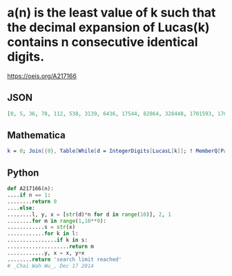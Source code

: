 # a\(n\) is the least value of k such that the decimal expansion of Lucas\(k\) contains n consecutive identical digits\.
https://oeis.org/A217166
## JSON
```JSON
[0, 5, 36, 78, 112, 538, 3139, 6436, 17544, 82864, 328448, 1701593, 1701593, 8030342, 8030342, 77552742]
```
## Mathematica
```Mathematica
k = 0; Join[{0}, Table[While[d = IntegerDigits[LucasL[k]]; ! MemberQ[Partition[Differences[d], n - 1, 1], Table[0, {n - 1}]], k++]; k, {n, 2, 8}]] (* _T. D. Noe_, Oct 02 2012 *)
```
## Python
```Python
def A217166(n):
....if n == 1:
........return 0
....else:
........l, y, x = [str(d)*n for d in range(10)], 2, 1
........for m in range(1,10**9):
............s = str(x)
............for k in l:
................if k in s:
....................return m
............y, x = x, y+x
........return 'search limit reached'
# _Chai Wah Wu_, Dec 17 2014
```
